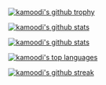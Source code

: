 [![kamoodi's github trophy](https://github-profile-trophy.vercel.app/?username=kamoodi&theme=dark&row=1)](https://github.com/ryo-ma/github-profile-trophy)

[![kamoodi's github stats](https://github-readme-stats.vercel.app/api?username=kamoodi&theme=dark)](https://github.com/anuraghazra/github-readme-stats)

[![kamoodi's github stats](https://github-readme-stats.vercel.app/api?username=kamoodi&theme=dark)](https://github.com/anuraghazra/github-readme-stats)

[![kamoodi's top languages](https://github-readme-stats.vercel.app/api/top-langs/?username=kamoodi&theme=dark)](https://github.com/anuraghazra/github-readme-stats)

[![kamoodi's github streak](https://github-readme-streak-stats.herokuapp.com/?user=kamoodi&theme=dark)](https://github.com/DenverCoder1/github-readme-streak-stats)
